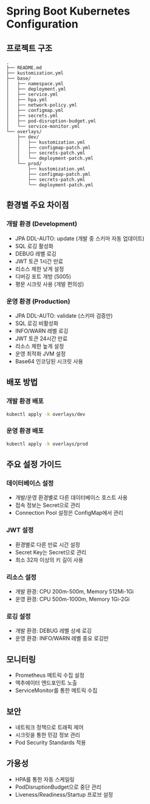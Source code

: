 # Spring Boot Kubernetes Configuration

## 프로젝트 구조
```
.
├── README.md
├── kustomization.yml
├── base/
│   ├── namespace.yml
│   ├── deployment.yml
│   ├── service.yml
│   ├── hpa.yml
│   ├── network-policy.yml
│   ├── configmap.yml
│   ├── secrets.yml
│   ├── pod-disruption-budget.yml
│   └── service-monitor.yml
└── overlays/
    ├── dev/
    │   ├── kustomization.yml
    │   ├── configmap-patch.yml
    │   ├── secrets-patch.yml
    │   └── deployment-patch.yml
    └── prod/
        ├── kustomization.yml
        ├── configmap-patch.yml
        ├── secrets-patch.yml
        └── deployment-patch.yml
```

## 환경별 주요 차이점

### 개발 환경 (Development)
- JPA DDL-AUTO: update (개발 중 스키마 자동 업데이트)
- SQL 로깅 활성화
- DEBUG 레벨 로깅
- JWT 토큰 1시간 만료
- 리소스 제한 낮게 설정
- 디버깅 포트 개방 (5005)
- 평문 시크릿 사용 (개발 편의성)

### 운영 환경 (Production)
- JPA DDL-AUTO: validate (스키마 검증만)
- SQL 로깅 비활성화
- INFO/WARN 레벨 로깅
- JWT 토큰 24시간 만료
- 리소스 제한 높게 설정
- 운영 최적화 JVM 설정
- Base64 인코딩된 시크릿 사용

## 배포 방법

### 개발 환경 배포
```bash
kubectl apply -k overlays/dev
```

### 운영 환경 배포
```bash
kubectl apply -k overlays/prod
```

## 주요 설정 가이드

### 데이터베이스 설정
- 개발/운영 환경별로 다른 데이터베이스 호스트 사용
- 접속 정보는 Secret으로 관리
- Connection Pool 설정은 ConfigMap에서 관리

### JWT 설정
- 환경별로 다른 만료 시간 설정
- Secret Key는 Secret으로 관리
- 최소 32자 이상의 키 길이 사용

### 리소스 설정
- 개발 환경: CPU 200m-500m, Memory 512Mi-1Gi
- 운영 환경: CPU 500m-1000m, Memory 1Gi-2Gi

### 로깅 설정
- 개발 환경: DEBUG 레벨 상세 로깅
- 운영 환경: INFO/WARN 레벨 중요 로깅만

## 모니터링
- Prometheus 메트릭 수집 설정
- 액추에이터 엔드포인트 노출
- ServiceMonitor를 통한 메트릭 수집

## 보안
- 네트워크 정책으로 트래픽 제어
- 시크릿을 통한 민감 정보 관리
- Pod Security Standards 적용

## 가용성
- HPA를 통한 자동 스케일링
- PodDisruptionBudget으로 중단 관리
- Liveness/Readiness/Startup 프로브 설정